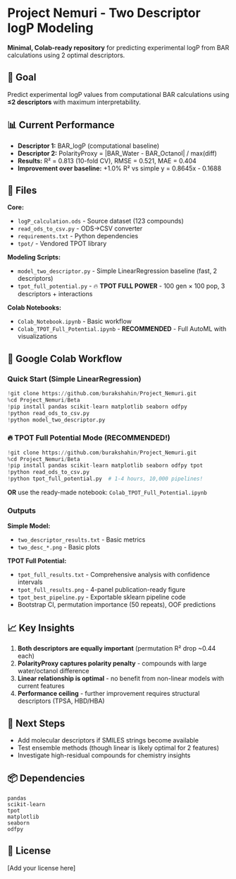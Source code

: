 # Project Nemuri - Two Descriptor logP Modeling

**Minimal, Colab-ready repository** for predicting experimental logP from BAR calculations using 2 optimal descriptors.

## 🎯 Goal
Predict experimental logP values from computational BAR calculations using **≤2 descriptors** with maximum interpretability.

## 📊 Current Performance
- **Descriptor 1:** BAR_logP (computational baseline)
- **Descriptor 2:** PolarityProxy = |BAR_Water - BAR_Octanol| / max(diff)
- **Results:** R² = 0.813 (10-fold CV), RMSE = 0.521, MAE = 0.404
- **Improvement over baseline:** +1.0% R² vs simple y = 0.8645x - 0.1688

## 📁 Files

**Core:**
- `logP_calculation.ods` - Source dataset (123 compounds)
- `read_ods_to_csv.py` - ODS→CSV converter
- `requirements.txt` - Python dependencies
- `tpot/` - Vendored TPOT library

**Modeling Scripts:**
- `model_two_descriptor.py` - Simple LinearRegression baseline (fast, 2 descriptors)
- `tpot_full_potential.py` - 🔥 **TPOT FULL POWER** - 100 gen × 100 pop, 3 descriptors + interactions

**Colab Notebooks:**
- `Colab_Notebook.ipynb` - Basic workflow
- `Colab_TPOT_Full_Potential.ipynb` - **RECOMMENDED** - Full AutoML with visualizations

## 🚀 Google Colab Workflow

### Quick Start (Simple LinearRegression)
```python
!git clone https://github.com/burakshahin/Project_Nemuri.git
%cd Project_Nemuri/Beta
!pip install pandas scikit-learn matplotlib seaborn odfpy
!python read_ods_to_csv.py
!python model_two_descriptor.py
```

### 🔥 TPOT Full Potential Mode (RECOMMENDED!)
```python
!git clone https://github.com/burakshahin/Project_Nemuri.git
%cd Project_Nemuri/Beta
!pip install pandas scikit-learn matplotlib seaborn odfpy tpot
!python read_ods_to_csv.py
!python tpot_full_potential.py  # 1-4 hours, 10,000 pipelines!
```

**OR** use the ready-made notebook: `Colab_TPOT_Full_Potential.ipynb`

### Outputs

**Simple Model:**
- `two_descriptor_results.txt` - Basic metrics
- `two_desc_*.png` - Basic plots

**TPOT Full Potential:**
- `tpot_full_results.txt` - Comprehensive analysis with confidence intervals
- `tpot_full_results.png` - 4-panel publication-ready figure
- `tpot_best_pipeline.py` - Exportable sklearn pipeline code
- Bootstrap CI, permutation importance (50 repeats), OOF predictions

## 📈 Key Insights
1. **Both descriptors are equally important** (permutation R² drop ~0.44 each)
2. **PolarityProxy captures polarity penalty** - compounds with large water/octanol difference
3. **Linear relationship is optimal** - no benefit from non-linear models with current features
4. **Performance ceiling** - further improvement requires structural descriptors (TPSA, HBD/HBA)

## 🔬 Next Steps
- Add molecular descriptors if SMILES strings become available
- Test ensemble methods (though linear is likely optimal for 2 features)
- Investigate high-residual compounds for chemistry insights

## 📦 Dependencies
```
pandas
scikit-learn
tpot
matplotlib
seaborn
odfpy
```

## 📜 License
[Add your license here]
